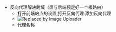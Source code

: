 - 反向代理解决跨域（须与后端预定好一个根路由）
	- 打开前端站点的设置,打开反向代理 添加反向代理
	- ![Replaced by Image Uploader](https://s2.loli.net/2023/04/19/1n3wsRfH9MuBIxd.png)
	- 代理名称